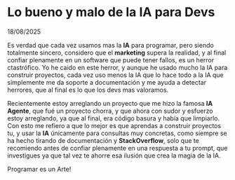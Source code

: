 # Lo bueno y malo de la IA para Devs

18/08/2025

Es verdad que cada vez usamos mas la **IA** para programar, pero siendo totalmente sincero, considero que el **marketing** supera la realidad,
y al final confiar plenamente en un software que puede tener fallos, es un herror ctastrófico. Yo he caido en este herror, y aunque he usado mucho la IA
para construir proyectos, cada vez uso menos la IA que lo hace todo a la IA que simplemente me da soporte a documentación y me ayuda a detectar herrores,
que al final es lo que los devs mas valoramos. 

Recientemente estoy arreglando un proyecto que me hizo la famosa **IA Agente**, que fué un proyecto chorra, y que ahora con sudor y esfuerzo estoy arreglando,
ya que al final, era código basura y había que limpiarlo. Con esto me refiero a que lo mejor es que aprendas a construir proyectos tu, y usar la **IA**
únicamente para consultas muy concretas, como siempre se ha hecho tirando de documentación y **StackOverflow**, solo que te recomiendo antes de confiar plenamente
en una respuesta a tu prompt, que investigues ya que tal vez te ahorre esa ilusión que crea la magia de la IA.

Programar es un Arte!
